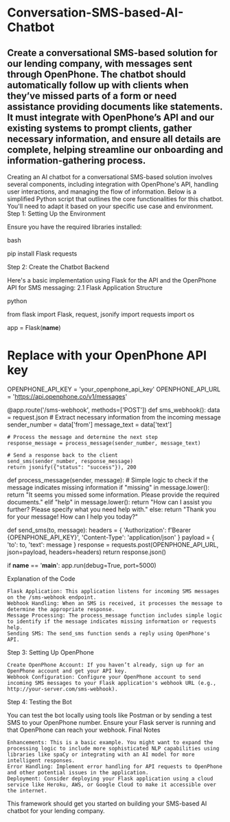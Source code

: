 # Conversation-SMS-based-AI-Chatbot
Create a conversational SMS-based solution for our lending company, with messages sent through OpenPhone. The chatbot should automatically follow up with clients when they’ve missed parts of a form or need assistance providing documents like statements. It must integrate with OpenPhone’s API and our existing systems to prompt clients, gather necessary information, and ensure all details are complete, helping streamline our onboarding and information-gathering process.
------------
Creating an AI chatbot for a conversational SMS-based solution involves several components, including integration with OpenPhone's API, handling user interactions, and managing the flow of information. Below is a simplified Python script that outlines the core functionalities for this chatbot. You'll need to adapt it based on your specific use case and environment.
Step 1: Setting Up the Environment

Ensure you have the required libraries installed:

bash

pip install Flask requests

Step 2: Create the Chatbot Backend

Here's a basic implementation using Flask for the API and the OpenPhone API for SMS messaging:
2.1 Flask Application Structure

python

from flask import Flask, request, jsonify
import requests
import os

app = Flask(__name__)

# Replace with your OpenPhone API key
OPENPHONE_API_KEY = 'your_openphone_api_key'
OPENPHONE_API_URL = 'https://api.openphone.co/v1/messages'

@app.route('/sms-webhook', methods=['POST'])
def sms_webhook():
    data = request.json
    # Extract necessary information from the incoming message
    sender_number = data['from']
    message_text = data['text']

    # Process the message and determine the next step
    response_message = process_message(sender_number, message_text)

    # Send a response back to the client
    send_sms(sender_number, response_message)
    return jsonify({"status": "success"}), 200

def process_message(sender, message):
    # Simple logic to check if the message indicates missing information
    if "missing" in message.lower():
        return "It seems you missed some information. Please provide the required documents."
    elif "help" in message.lower():
        return "How can I assist you further? Please specify what you need help with."
    else:
        return "Thank you for your message! How can I help you today?"

def send_sms(to, message):
    headers = {
        'Authorization': f'Bearer {OPENPHONE_API_KEY}',
        'Content-Type': 'application/json'
    }
    payload = {
        'to': to,
        'text': message
    }
    response = requests.post(OPENPHONE_API_URL, json=payload, headers=headers)
    return response.json()

if __name__ == '__main__':
    app.run(debug=True, port=5000)

Explanation of the Code

    Flask Application: This application listens for incoming SMS messages on the /sms-webhook endpoint.
    Webhook Handling: When an SMS is received, it processes the message to determine the appropriate response.
    Message Processing: The process_message function includes simple logic to identify if the message indicates missing information or requests help.
    Sending SMS: The send_sms function sends a reply using OpenPhone's API.

Step 3: Setting Up OpenPhone

    Create OpenPhone Account: If you haven’t already, sign up for an OpenPhone account and get your API key.
    Webhook Configuration: Configure your OpenPhone account to send incoming SMS messages to your Flask application's webhook URL (e.g., http://your-server.com/sms-webhook).

Step 4: Testing the Bot

You can test the bot locally using tools like Postman or by sending a test SMS to your OpenPhone number. Ensure your Flask server is running and that OpenPhone can reach your webhook.
Final Notes

    Enhancements: This is a basic example. You might want to expand the processing logic to include more sophisticated NLP capabilities using libraries like spaCy or integrating with an AI model for more intelligent responses.
    Error Handling: Implement error handling for API requests to OpenPhone and other potential issues in the application.
    Deployment: Consider deploying your Flask application using a cloud service like Heroku, AWS, or Google Cloud to make it accessible over the internet.

This framework should get you started on building your SMS-based AI chatbot for your lending company.
